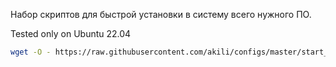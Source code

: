 Набор скриптов для быстрой установки в систему всего нужного ПО.

Tested only on Ubuntu 22.04

```bash
wget -O - https://raw.githubusercontent.com/akili/configs/master/start_os.sh | bash <(cat) </dev/tty
```
